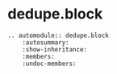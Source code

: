 # dedupe.block

```{eval-rst}
.. automodule:: dedupe.block
    :autosummary:
    :show-inheritance:
    :members:
    :undoc-members:    
```
